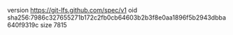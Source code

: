 version https://git-lfs.github.com/spec/v1
oid sha256:7986c327655271b172c2fb0cb64603b2b3f8e0aa1896f5b2943dbba640f9319c
size 7815
